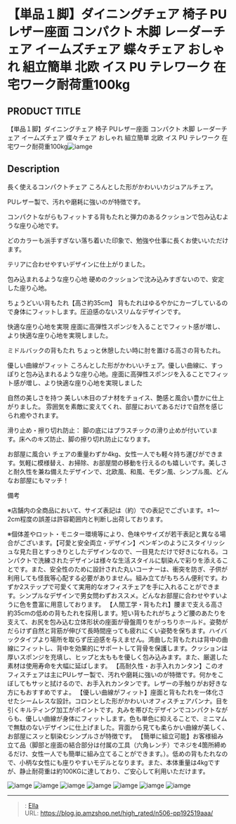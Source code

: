 # 【単品１脚】ダイニングチェア 椅子 PUレザー座面 コンパクト 木脚 レーダーチェア イームズチェア 蝶々チェア おしゃれ 組立簡単 北欧 イス PU テレワーク 在宅ワーク耐荷重100kg


## PRODUCT TITLE 

【単品１脚】ダイニングチェア 椅子 PUレザー座面 コンパクト 木脚 レーダーチェア イームズチェア 蝶々チェア おしゃれ 組立簡単 北欧 イス PU テレワーク 在宅ワーク耐荷重100kg![iamge](https://b2bfiles1.gigab2b.cn/image/wkseller/7404/20210715_9415b7637602079b407955a9109af1a2.jpg)

## Description

長く使えるコンパクトチェア
ころんとした形がかわいいカジュアルチェア。

PUレザー製で、汚れや磨耗に強いのが特徴です。

コンパクトながらもフィットする背もたれと弾力のあるクッションで包み込むような座り心地です。

どのカラーも派手すぎない落ち着いた印象で、勉強や仕事に長くお使いいただけます。

テリアに合わせやすいデザインに仕上がりました。

包み込まれるような座り心地
硬めのクッションで沈み込みすぎないので、安定した座り心地。

ちょうどいい背もたれ【高さ約35cm】
背もたれはゆるやかにカーブしているので身体にフィットします。圧迫感のないスリムなデザインです。

快適な座り心地を実現
座面に高弾性スポンジを入ることでフィット感が増し、より快適な座り心地を実現しました。

ミドルバックの背もたれ
ちょっと休憩したい時に肘を置ける高さの背もたれ。

優しい曲線がフィット
ころんとした形がかわいいチェア。優しい曲線に、すっぽりと包み込まれるような座り心地。座面に高弾性スポンジを入ることでフィット感が増し、より快適な座り心地を実現しました

自然の美しさを持つ
美しい木目のブナ材をチョイス、艶感と風合い豊かに仕上がりました。 雰囲気を素敵に変えてくれ、部屋においてあるだけで自然を感じられ癒やされます。

滑り止め・擦り切れ防止： 脚の底にはプラスチックの滑り止めが付いています。床へのキズ防止、脚の擦り切れ防止になります。

お部屋に風合い
チェアの重量わずか4kg、女性一人でも軽々持ち運びができます。気軽に模様替え、お掃除、お部屋間の移動を行えるのも嬉しいです。美しさと耐久性を兼ね備えたデザインで、北欧風、和風、モダン風、シンプル風、どんなお部屋にもマッチ！



備考

※店舗内の全商品において、サイズ表記は（約）での表記でございます。±1～2cm程度の誤差は許容範囲内と判断し出荷しております。

※個体差やロット・モニター環境等により、色味やサイズが若干表記と異なる場合がございます。【可愛と安全両立・デザイン】ペンギンのようにスタイリッシュな見た目とすっきりとしたデザインなので、一目見ただけで好きになれる。コンパクトで洗練されたデザインは様々な生活スタイルに馴染んで彩りを添えることです。また、安全性のために設計された丸いコーナーは、衝突を防ぎ、子供が利用しても怪我等心配する必要がありません。組み立てがもちろん便利です。わずか2ステップで可愛くて実用的なオフィスチェアを手に入れることができます。シンプルなデザインで男女問わずおススメ。どんなお部屋に合わせやすいように色を豊富に用意しております。
【人間工学・背もたれ】腰まで支える高さ約35cmの低めの背もたれを採用します。短い背もたれがちょうど腰のあたりを支えて、お尻を包み込む立体形状の座面が骨盤周りをがっちりホールド。姿勢がだらけず自然と背筋が伸びて長時間座っても疲れにくい姿勢を保ちます。ハイバックタイプより場所を取らず圧迫感を与えません。湾曲した背もたれは背中の曲線にフィットし、背中を効果的にサポートして背骨を保護します。クッションは厚いスポンジを充填し、ヒップと太ももを優しく包み込みます。また、厳選した素材は使用寿命を大幅に延ばします。
【高耐久性・お手入れカンタン】このオフィスチェアは主にPUレザー製で、汚れや磨耗に強いのが特徴です。何かをこぼしてもサッと拭けるので、お手入れカンタンです。レザーの手触りがお好きな方にもおすすめですよ。
【優しい曲線がフィット】座面と背もたれを一体化させたシームレスな設計。コロンとした形がかわいいオフィスチェアパンナ。目を引くキルティング加工がポイントです。丸みを帯びたデザインでコンパクトながらも、優しい曲線が身体にフィットします。色も単色に抑えることで、ミニマムで無駄のないデザインに仕上げました。背面から見ても柔らかい曲線が美しく、お部屋にスッと馴染むシンプルさが特徴です。
【簡単に組立可能】お客様組み立て品（脚部と座面の結合部分は付属の工具（六角レンチ）でネジを4箇所締めるだけ、女性一人でも簡単に組み立てることができます。）。低めの背もたれなので、小柄な女性にも座りやすいモデルとなります。また、本体重量は4kgですが、静止耐荷重は約100KGに達しており、ご安心して利用いただけます。





![iamge](https://b2bfiles1.gigab2b.cn/image/wkseller/7404/20210715_8b7160d5521d3e35669d46b6a3bb612c.jpg)
![iamge](https://b2bfiles1.gigab2b.cn/image/wkseller/7404/20210715_86fd6f18f17597d958a9e124f6c698be.jpg)
![iamge](https://b2bfiles1.gigab2b.cn/image/wkseller/7404/20210715_e33600c807c21dd5da6f6410fb37b77b.jpg)
![iamge](https://b2bfiles1.gigab2b.cn/image/wkseller/7404/20210715_fbf74be781ba7c67df16a7245594a8bc.jpg)
![iamge](https://b2bfiles1.gigab2b.cn/image/wkseller/7404/20210715_975e5c2cfc7889bfb3be5f21319db89d.jpg)
![iamge](nan)
![iamge](nan)


---

> : [Ella](https://blog.jp.amzshop.net/)  
> URL: https://blog.jp.amzshop.net/high_rated/n506-pp192519aaa/  

